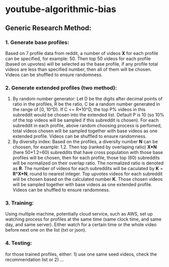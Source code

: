 # youtube-algorithmic-bias

## Generic Research Method:

### 1. Generate base profiles: 
Based on 7 profile data from reddit, a number of videos **X** for each profile can be specified, for example: 50. 
Then top 50 videos for each profile (based on upvotes) will be selected as the base profile, 
if any profile total videos are less than specified number, then all of them will be chosen. Videos can be shuffled to ensure randomness.

### 2. Generate extended profiles (two method):
1) By random number generator:
Let D be the digits after decimal points of ratio in the profiles, R be the ratio, C be a random number generated in the range of [0, 10^D). If C <= R\*10^D, the top P% videos in this subreddit would be chosen into the extended list. Default P is 10 (so 10% of the top videos will be sampled if this subreddit is chosen). For each subreddit in each profile, above random choosing process is perfomed, total videos chosen will be sampled together with base videos as one extended profile. Videos can be shuffled to ensure randomness.
2) By diversity index: 
Based on the profiles, a diversity number **N** can be choosen, for example: 1.2. 
Then top (ranked by overlaping ratio) **X\*N** (here 50\*1.2=60) subreddits that have cross population with those base profiles will be chosen, 
then for each profile, those top (60) subreddits will be normalized on their overlap ratio. The normalized ratio is denoted as **R**. 
The number of videos for each subreddits will be caculated by **K** = **R**\***X\*N**, round to nearest integer. 
Top upvotes videos for each subreddit will be chosen based on the calculated number **K**. Those chosen videos will be sampled together with base videos as one extended profile. Videos can be shuffled to ensure randomness.

### 3. Training:
Using multiple machine, potentially cloud service, such as AWS, set up watching process for profiles 
at the same time (same clock time, and same day, and same server). 
Either watch for a certain time or the whole video before next one on the list (txt or json). 

### 4. Testing:
for those trained profiles, either: 1) use one same seed videos, check the recommendation list or 2) ...
